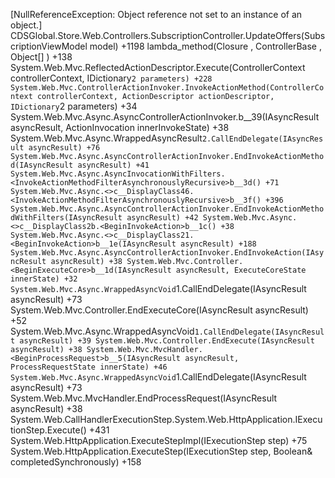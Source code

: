 [NullReferenceException: Object reference not set to an instance of an object.]
   CDSGlobal.Store.Web.Controllers.SubscriptionController.UpdateOffers(SubscriptionViewModel model) +1198
   lambda_method(Closure , ControllerBase , Object[] ) +138
   System.Web.Mvc.ReflectedActionDescriptor.Execute(ControllerContext controllerContext, IDictionary`2 parameters) +228
   System.Web.Mvc.ControllerActionInvoker.InvokeActionMethod(ControllerContext controllerContext, ActionDescriptor actionDescriptor, IDictionary`2 parameters) +34
   System.Web.Mvc.Async.AsyncControllerActionInvoker.<BeginInvokeSynchronousActionMethod>b__39(IAsyncResult asyncResult, ActionInvocation innerInvokeState) +38
   System.Web.Mvc.Async.WrappedAsyncResult`2.CallEndDelegate(IAsyncResult asyncResult) +76
   System.Web.Mvc.Async.AsyncControllerActionInvoker.EndInvokeActionMethod(IAsyncResult asyncResult) +41
   System.Web.Mvc.Async.AsyncInvocationWithFilters.<InvokeActionMethodFilterAsynchronouslyRecursive>b__3d() +71
   System.Web.Mvc.Async.<>c__DisplayClass46.<InvokeActionMethodFilterAsynchronouslyRecursive>b__3f() +396
   System.Web.Mvc.Async.AsyncControllerActionInvoker.EndInvokeActionMethodWithFilters(IAsyncResult asyncResult) +42
   System.Web.Mvc.Async.<>c__DisplayClass2b.<BeginInvokeAction>b__1c() +38
   System.Web.Mvc.Async.<>c__DisplayClass21.<BeginInvokeAction>b__1e(IAsyncResult asyncResult) +188
   System.Web.Mvc.Async.AsyncControllerActionInvoker.EndInvokeAction(IAsyncResult asyncResult) +38
   System.Web.Mvc.Controller.<BeginExecuteCore>b__1d(IAsyncResult asyncResult, ExecuteCoreState innerState) +32
   System.Web.Mvc.Async.WrappedAsyncVoid`1.CallEndDelegate(IAsyncResult asyncResult) +73
   System.Web.Mvc.Controller.EndExecuteCore(IAsyncResult asyncResult) +52
   System.Web.Mvc.Async.WrappedAsyncVoid`1.CallEndDelegate(IAsyncResult asyncResult) +39
   System.Web.Mvc.Controller.EndExecute(IAsyncResult asyncResult) +38
   System.Web.Mvc.MvcHandler.<BeginProcessRequest>b__5(IAsyncResult asyncResult, ProcessRequestState innerState) +46
   System.Web.Mvc.Async.WrappedAsyncVoid`1.CallEndDelegate(IAsyncResult asyncResult) +73
   System.Web.Mvc.MvcHandler.EndProcessRequest(IAsyncResult asyncResult) +38
   System.Web.CallHandlerExecutionStep.System.Web.HttpApplication.IExecutionStep.Execute() +431
   System.Web.HttpApplication.ExecuteStepImpl(IExecutionStep step) +75
   System.Web.HttpApplication.ExecuteStep(IExecutionStep step, Boolean& completedSynchronously) +158
